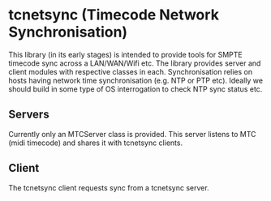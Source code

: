 # tcnetsync (Timecode Network Synchronisation)
This library (in its early stages) is intended to provide tools for SMPTE timecode sync across a LAN/WAN/Wifi etc.  The library provides server and client modules with respective classes in each.  Synchronisation relies on hosts having network time synchronisation (e.g. NTP or PTP etc).  Ideally we should build in some type of OS interrogation to check NTP sync status etc.

## Servers
Currently only an MTCServer class is provided.  This server listens to MTC (midi timecode) and shares it with tcnetsync clients.

## Client
The tcnetsync client requests sync from a tcnetsync server.
